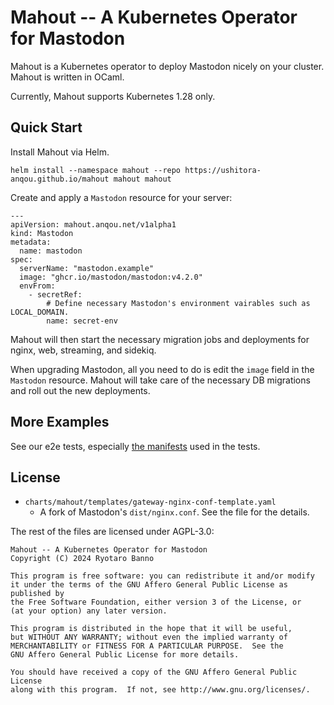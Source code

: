 # Mahout -- A Kubernetes Operator for Mastodon

Mahout is a Kubernetes operator to deploy Mastodon nicely on your cluster. Mahout is written in OCaml.

Currently, Mahout supports Kubernetes 1.28 only.

## Quick Start

Install Mahout via Helm.

```
helm install --namespace mahout --repo https://ushitora-anqou.github.io/mahout mahout mahout
```

Create and apply a `Mastodon` resource for your server:
```
---
apiVersion: mahout.anqou.net/v1alpha1
kind: Mastodon
metadata:
  name: mastodon
spec:
  serverName: "mastodon.example"
  image: "ghcr.io/mastodon/mastodon:v4.2.0"
  envFrom:
    - secretRef:
        # Define necessary Mastodon's environment vairables such as LOCAL_DOMAIN.
        name: secret-env
```
Mahout will then start the necessary migration jobs and deployments for nginx, web, streaming, and sidekiq.

When upgrading Mastodon, all you need to do is edit the `image` field in the `Mastodon` resource.
Mahout will take care of the necessary DB migrations and roll out the new deployments.

## More Examples

See our e2e tests, especially [the manifests](https://github.com/ushitora-anqou/mahout/blob/master/e2e/manifests/mastodon0-v4.2.0.yaml) used in the tests.

## License

- `charts/mahout/templates/gateway-nginx-conf-template.yaml`
  - A fork of Mastodon's `dist/nginx.conf`. See the file for the details.

The rest of the files are licensed under AGPL-3.0:

```
Mahout -- A Kubernetes Operator for Mastodon
Copyright (C) 2024 Ryotaro Banno

This program is free software: you can redistribute it and/or modify
it under the terms of the GNU Affero General Public License as published by
the Free Software Foundation, either version 3 of the License, or
(at your option) any later version.

This program is distributed in the hope that it will be useful,
but WITHOUT ANY WARRANTY; without even the implied warranty of
MERCHANTABILITY or FITNESS FOR A PARTICULAR PURPOSE.  See the
GNU Affero General Public License for more details.

You should have received a copy of the GNU Affero General Public License
along with this program.  If not, see http://www.gnu.org/licenses/.
```
